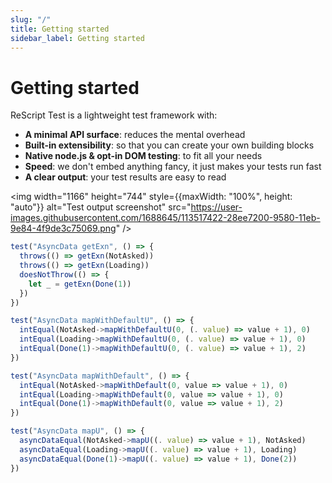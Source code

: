 ```yaml
---
slug: "/"
title: Getting started
sidebar_label: Getting started
---
```


# Getting started

ReScript Test is a lightweight test framework with:

- **A minimal API surface**: reduces the mental overhead
- **Built-in extensibility**: so that you can create your own building blocks
- **Native node.js & opt-in DOM testing**: to fit all your needs
- **Speed**: we don't embed anything fancy, it just makes your tests run fast
- **A clear output**: your test results are easy to read

<img width="1166" height="744" style={{maxWidth: "100%", height: "auto"}} alt="Test output screenshot" src="https://user-images.githubusercontent.com/1688645/113517422-28ee7200-9580-11eb-9e84-4f9de3c75069.png" />

```js title="AsyncData_test.res"
test("AsyncData getExn", () => {
  throws(() => getExn(NotAsked))
  throws(() => getExn(Loading))
  doesNotThrow(() => {
    let _ = getExn(Done(1))
  })
})

test("AsyncData mapWithDefaultU", () => {
  intEqual(NotAsked->mapWithDefaultU(0, (. value) => value + 1), 0)
  intEqual(Loading->mapWithDefaultU(0, (. value) => value + 1), 0)
  intEqual(Done(1)->mapWithDefaultU(0, (. value) => value + 1), 2)
})

test("AsyncData mapWithDefault", () => {
  intEqual(NotAsked->mapWithDefault(0, value => value + 1), 0)
  intEqual(Loading->mapWithDefault(0, value => value + 1), 0)
  intEqual(Done(1)->mapWithDefault(0, value => value + 1), 2)
})

test("AsyncData mapU", () => {
  asyncDataEqual(NotAsked->mapU((. value) => value + 1), NotAsked)
  asyncDataEqual(Loading->mapU((. value) => value + 1), Loading)
  asyncDataEqual(Done(1)->mapU((. value) => value + 1), Done(2))
})
```

